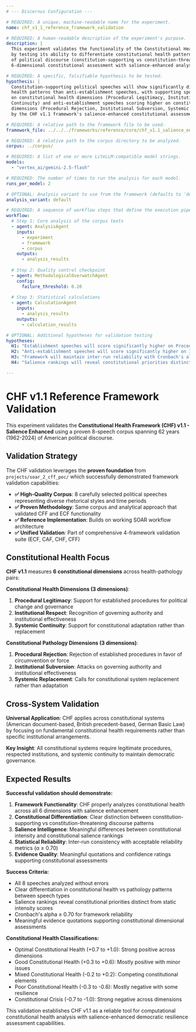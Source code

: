```yaml
---
# --- Discernus Configuration ---

# REQUIRED: A unique, machine-readable name for the experiment.
name: chf_v1_1_reference_framework_validation

# REQUIRED: A human-readable description of the experiment's purpose.
description: |
  This experiment validates the functionality of the Constitutional Health Framework (CHF) v1.1
  by testing its ability to differentiate constitutional health patterns across different types 
  of political discourse (constitution-supporting vs constitution-threatening) using its 
  6-dimensional constitutional assessment with salience-enhanced analysis.

# REQUIRED: A specific, falsifiable hypothesis to be tested.
hypothesis: |
  Constitution-supporting political speeches will show significantly different constitutional 
  health patterns than anti-establishment speeches, with supporting speeches scoring higher 
  on constitutional health dimensions (Procedural Legitimacy, Institutional Respect, Systemic 
  Continuity) and anti-establishment speeches scoring higher on constitutional pathology 
  dimensions (Procedural Rejection, Institutional Subversion, Systemic Replacement), as measured 
  by the CHF v1.1 framework's salience-enhanced constitutional assessment.

# REQUIRED: A relative path to the framework file to be used.
framework_file: ../../../frameworks/reference/core/chf_v1.1_salience_enhanced.md

# REQUIRED: A relative path to the corpus directory to be analyzed.
corpus: ../corpus/

# REQUIRED: A list of one or more LiteLLM-compatible model strings.
models:
  - "vertex_ai/gemini-2.5-flash"

# REQUIRED: The number of times to run the analysis for each model.
runs_per_model: 2

# OPTIONAL: Analysis variant to use from the framework (defaults to 'default')
analysis_variant: default

# REQUIRED: A sequence of workflow steps that define the execution pipeline.
workflow:
  # Step 1: Core analysis of the corpus texts
  - agent: AnalysisAgent
    inputs:
      - experiment
      - framework
      - corpus
    outputs:
      - analysis_results
      
  # Step 2: Quality control checkpoint  
  - agent: MethodologicalOverwatchAgent
    config:
      failure_threshold: 0.20
      
  # Step 3: Statistical calculations
  - agent: CalculationAgent
    inputs:
      - analysis_results
    outputs:
      - calculation_results

# OPTIONAL: Additional hypotheses for validation testing
hypotheses:
  H1: "Establishment speeches will score significantly higher on Procedural Legitimacy (mean difference > 0.3)"
  H2: "Anti-establishment speeches will score significantly higher on Institutional Subversion (mean difference > 0.3)" 
  H3: "Framework will maintain inter-run reliability with Cronbach's alpha > 0.70"
  H4: "Salience rankings will reveal constitutional priorities distinct from intensity scores"

---
```


# CHF v1.1 Reference Framework Validation

This experiment validates the **Constitutional Health Framework (CHF) v1.1 - Salience Enhanced** using a proven 8-speech corpus spanning 62 years (1962-2024) of American political discourse.

## Validation Strategy

The CHF validation leverages the **proven foundation** from `projects/soar_2_cff_poc/` which successfully demonstrated framework validation capabilities:

- **✅ High-Quality Corpus**: 8 carefully selected political speeches representing diverse rhetorical styles and time periods
- **✅ Proven Methodology**: Same corpus and analytical approach that validated CFF and ECF functionality  
- **✅ Reference Implementation**: Builds on working SOAR workflow architecture
- **✅ Unified Validation**: Part of comprehensive 4-framework validation suite (ECF, CAF, CHF, CFF)

## Constitutional Health Focus

**CHF v1.1** measures **6 constitutional dimensions** across health-pathology pairs:

**Constitutional Health Dimensions (3 dimensions)**:
1. **Procedural Legitimacy**: Support for established procedures for political change and governance
2. **Institutional Respect**: Recognition of governing authority and institutional effectiveness  
3. **Systemic Continuity**: Support for constitutional adaptation rather than replacement

**Constitutional Pathology Dimensions (3 dimensions)**:
1. **Procedural Rejection**: Rejection of established procedures in favor of circumvention or force
2. **Institutional Subversion**: Attacks on governing authority and institutional effectiveness
3. **Systemic Replacement**: Calls for constitutional system replacement rather than adaptation

## Cross-System Validation

**Universal Application**: CHF applies across constitutional systems (American document-based, British precedent-based, German Basic Law) by focusing on fundamental constitutional health requirements rather than specific institutional arrangements.

**Key Insight**: All constitutional systems require legitimate procedures, respected institutions, and systemic continuity to maintain democratic governance.

## Expected Results

**Successful validation should demonstrate:**

1. **Framework Functionality**: CHF properly analyzes constitutional health across all 6 dimensions with salience enhancement
2. **Constitutional Differentiation**: Clear distinction between constitution-supporting vs constitution-threatening discourse patterns
3. **Salience Intelligence**: Meaningful differences between constitutional intensity and constitutional salience rankings
4. **Statistical Reliability**: Inter-run consistency with acceptable reliability metrics (α ≥ 0.70)
5. **Evidence Quality**: Meaningful quotations and confidence ratings supporting constitutional assessments

**Success Criteria:**
- All 8 speeches analyzed without errors
- Clear differentiation in constitutional health vs pathology patterns between speech types  
- Salience rankings reveal constitutional priorities distinct from static intensity scores
- Cronbach's alpha ≥ 0.70 for framework reliability
- Meaningful evidence quotations supporting constitutional dimensional assessments

**Constitutional Health Classifications:**
- Optimal Constitutional Health (+0.7 to +1.0): Strong positive across dimensions
- Good Constitutional Health (+0.3 to +0.6): Mostly positive with minor issues
- Mixed Constitutional Health (-0.2 to +0.2): Competing constitutional elements
- Poor Constitutional Health (-0.3 to -0.6): Mostly negative with some resilience
- Constitutional Crisis (-0.7 to -1.0): Strong negative across dimensions

This validation establishes CHF v1.1 as a reliable tool for computational constitutional health analysis with salience-enhanced democratic resilience assessment capabilities. 